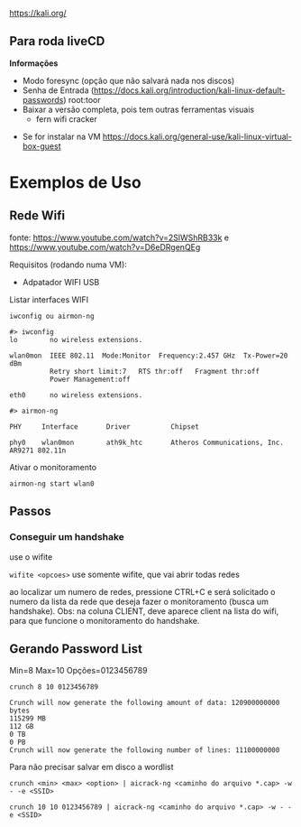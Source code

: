 https://kali.org/

## Para roda liveCD

**Informações**
- Modo foresync (opção que não salvará nada nos discos)
- Senha de Entrada (https://docs.kali.org/introduction/kali-linux-default-passwords)
root:toor
- Baixar a versão completa, pois tem outras ferramentas visuais 
    - fern wifi cracker


* Se for instalar na VM
https://docs.kali.org/general-use/kali-linux-virtual-box-guest


# Exemplos de Uso
## Rede Wifi
fonte: https://www.youtube.com/watch?v=2SlWShRB33k e https://www.youtube.com/watch?v=D6eDRgenQEg

Requisitos (rodando numa VM):
- Adpatador WIFI USB

Listar interfaces WIFI

`iwconfig ou airmon-ng`

```
#> iwconfig
lo        no wireless extensions.

wlan0mon  IEEE 802.11  Mode:Monitor  Frequency:2.457 GHz  Tx-Power=20 dBm
          Retry short limit:7   RTS thr:off   Fragment thr:off
          Power Management:off

eth0      no wireless extensions.

#> airmon-ng

PHY     Interface       Driver          Chipset

phy0    wlan0mon        ath9k_htc       Atheros Communications, Inc. AR9271 802.11n
```

Ativar o monitoramento

`airmon-ng start wlan0`


## Passos

### Conseguir um handshake

use o wifite

`wifite <opcoes>` use somente wifite, que vai abrir todas redes

ao localizar um numero de redes, pressione CTRL+C e será solicitado o numero da lista da rede que deseja fazer o monitoramento (busca um handshake). Obs: na coluna CLIENT, deve aparece client na lista do wifi, para que funcione o monitoramento do handshake.



## Gerando Password List

Min=8 Max=10 Opções=0123456789
```
crunch 8 10 0123456789

Crunch will now generate the following amount of data: 120900000000 bytes
115299 MB
112 GB
0 TB
0 PB
Crunch will now generate the following number of lines: 11100000000

```

Para não precisar salvar em disco a wordlist

`crunch <min> <max> <option> | aicrack-ng <caminho do arquivo *.cap> -w - -e <SSID>`
```
crunch 10 10 0123456789 | aicrack-ng <caminho do arquivo *.cap> -w - -e <SSID>
```
